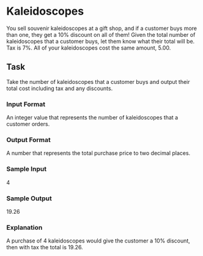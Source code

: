 <h1>Kaleidoscopes</h1>
You sell souvenir kaleidoscopes at a gift shop, and if a customer buys more than one, they get a 10% discount on all of them! Given the total number of kaleidoscopes that a customer buys, let them know what their total will be. Tax is 7%. All of your kaleidoscopes cost the same amount, 5.00.

<h2>Task</h2>
Take the number of kaleidoscopes that a customer buys and output their total cost including tax and any discounts.
<h3>Input Format</h3>
An integer value that represents the number of kaleidoscopes that a customer orders.
<h3>Output Format</h3>
A number that represents the total purchase price to two decimal places.
<h3>Sample Input</h3>
4
<h3>Sample Output</h3>
19.26
<h3>Explanation</h3>
A purchase of 4 kaleidoscopes would give the customer a 10% discount, then with tax the total is 19.26.
